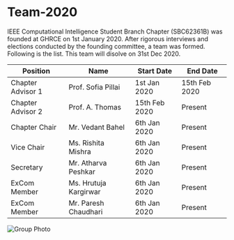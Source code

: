 # Team-2020

IEEE Computational Intelligence Student Branch Chapter (SBC62361B) was founded at GHRCE on 1st January 2020. After rigorous interviews and elections conducted by the founding committee, a team was formed. Following is the list.
This team will disolve on 31st Dec 2020. 

| Position | Name | Start Date | End Date | 
|----------|------|------------|-----------|
|Chapter Advisor 1 | Prof. Sofia Pillai | 1st Jan 2020 | 15th Feb 2020 |
|Chapter Advisor 2 | Prof. A. Thomas | 15th Feb 2020 | Present |
|Chapter Chair | Mr. Vedant Bahel | 6th Jan 2020 | Present |
|Vice Chair | Ms. Rishita Mishra | 6th Jan 2020 | Present |
|Secretary | Mr. Atharva Peshkar | 6th Jan 2020 | Present |
|ExCom Member | Ms. Hrutuja Kargirwar | 6th Jan 2020 | Present |  
|ExCom Member | Mr. Paresh Chaudhari | 6th Jan 2020 | Present |


![Group Photo](https://github.com/IEEE-CIS-GHRCE-62361B/Team-2020/blob/master/WhatsApp%20Image%202020-04-10%20at%208.56.55%20PM.jpeg)

